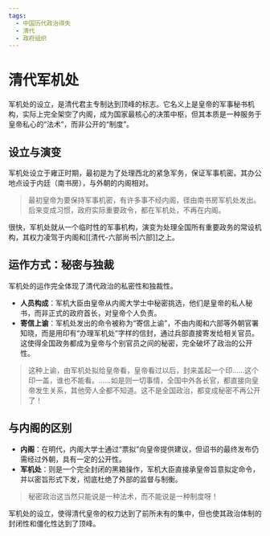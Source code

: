 ```yaml
---
tags:
  - 中国历代政治得失
  - 清代
  - 政府组织
---
```


# 清代军机处

军机处的设立，是清代君主专制达到顶峰的标志。它名义上是皇帝的军事秘书机构，实际上完全架空了内阁，成为国家最核心的决策中枢，但其本质是一种服务于皇帝私心的“法术”，而非公开的“制度”。

## 设立与演变

军机处设立于雍正时期，最初是为了处理西北的紧急军务，保证军事机密。其办公地点设于内廷（南书房），与外朝的内阁相对。

> 最初皇帝为要保持军事机密，有许多事不经内阁，径由南书房军机处发出。后来变成习惯，政府实际重要政令，都在军机处，不再在内阁。

很快，军机处就从一个临时性的军事机构，演变为处理全国所有重要政务的常设机构，其权力凌驾于内阁和[[清代-六部尚书|六部]]之上。

## 运作方式：秘密与独裁

军机处的运作完全体现了清代政治的私密性和独裁性。

- **人员构成**：军机大臣由皇帝从内阁大学士中秘密挑选，他们是皇帝的私人秘书，而非正式的政府首长，对皇帝个人负责。
- **寄信上谕**：军机处发出的命令被称为“寄信上谕”，不由内阁和六部等外朝官署知晓，而是用印有“办理军机处”字样的信封，通过兵部直接寄发给相关官员。这使得全国政务都成为皇帝与个别官员之间的秘密，完全破坏了政治的公开性。

> 这种上谕，由军机处拟给皇帝看，皇帝看过以后，封来盖起一个印……这个印一盖，谁也不能看。……如是则一切事情，全国中外各长官，都直接向皇帝发生关系，其他旁人全都不知道。这不是全国政治，都变成秘密不再公开了！

## 与内阁的区别

- **内阁**：在明代，内阁大学士通过“票拟”向皇帝提供建议，但诏书的最终发布仍需经过外朝，具有一定的公开性。
- **军机处**：则是一个完全封闭的黑箱操作，军机大臣直接承皇帝旨意拟定命令，并以密旨形式下发，彻底杜绝了外部的监督与制衡。

> 秘密政治这当然只能说是一种法术，而不能说是一种制度呀！

军机处的设立，使得清代皇帝的权力达到了前所未有的集中，但也使其政治体制的封闭性和僵化性达到了顶峰。
